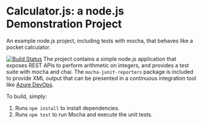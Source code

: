 Calculator.js: a node.js Demonstration Project
==============================================
An example node.js project, including tests with mocha, that behaves like
a pocket calculator.

[![Build Status](https://dev.azure.com/szymonszczepinskiaz400training/Integrating%20External%20Source%20Control%20with%20Azure%20Pipelines/_apis/build/status%2FSzymon0x1.calculator?branchName=master)](https://dev.azure.com/szymonszczepinskiaz400training/Integrating%20External%20Source%20Control%20with%20Azure%20Pipelines/_build/latest?definitionId=5&branchName=master)
The project contains a simple node.js application that exposes REST APIs
to perform arithmetic on integers, and provides a test suite with mocha
and chai.  The `mocha-junit-reporters` package is included to provide XML
output that can be presented in a continuous integration tool like
[Azure DevOps](https://azure.com/devops).

To build, simply:

1. Runs `npm install` to install dependencies.
2. Runs `npm test` to run Mocha and execute the unit tests.


